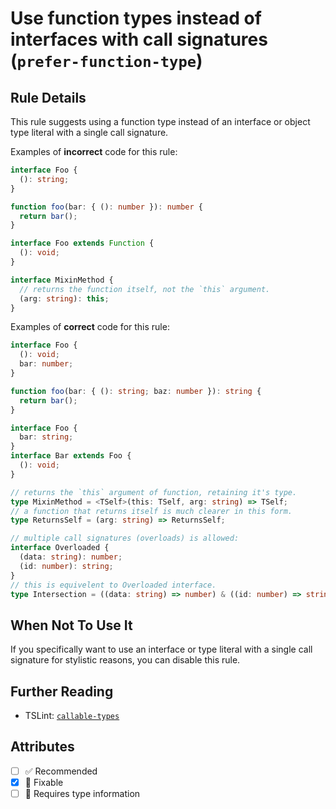 # Use function types instead of interfaces with call signatures (`prefer-function-type`)

## Rule Details

This rule suggests using a function type instead of an interface or object type
literal with a single call signature.

Examples of **incorrect** code for this rule:

```ts
interface Foo {
  (): string;
}
```

```ts
function foo(bar: { (): number }): number {
  return bar();
}
```

```ts
interface Foo extends Function {
  (): void;
}
```

```ts
interface MixinMethod {
  // returns the function itself, not the `this` argument.
  (arg: string): this;
}
```

Examples of **correct** code for this rule:

```ts
interface Foo {
  (): void;
  bar: number;
}
```

```ts
function foo(bar: { (): string; baz: number }): string {
  return bar();
}
```

```ts
interface Foo {
  bar: string;
}
interface Bar extends Foo {
  (): void;
}
```

```ts
// returns the `this` argument of function, retaining it's type.
type MixinMethod = <TSelf>(this: TSelf, arg: string) => TSelf;
// a function that returns itself is much clearer in this form.
type ReturnsSelf = (arg: string) => ReturnsSelf;
```

```ts
// multiple call signatures (overloads) is allowed:
interface Overloaded {
  (data: string): number;
  (id: number): string;
}
// this is equivelent to Overloaded interface.
type Intersection = ((data: string) => number) & ((id: number) => string);
```

## When Not To Use It

If you specifically want to use an interface or type literal with a single call
signature for stylistic reasons, you can disable this rule.

## Further Reading

- TSLint:
  [`callable-types`](https://palantir.github.io/tslint/rules/callable-types/)

## Attributes

- [ ] ✅ Recommended
- [x] 🔧 Fixable
- [ ] 💭 Requires type information
